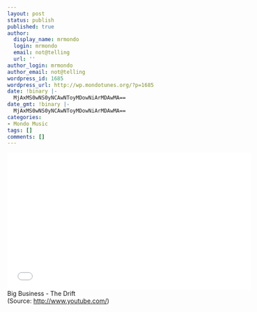 ```yaml
---
layout: post
status: publish
published: true
author:
  display_name: mrmondo
  login: mrmondo
  email: not@telling
  url: ''
author_login: mrmondo
author_email: not@telling
wordpress_id: 1685
wordpress_url: http://wp.mondotunes.org/?p=1685
date: !binary |-
  MjAxMS0wNS0yNCAwNToyMDowNiArMDAwMA==
date_gmt: !binary |-
  MjAxMS0wNS0yNCAwNToyMDowNiArMDAwMA==
categories:
- Mondo Music
tags: []
comments: []
---
```

<iframe width="560" height="315" src="//www.youtube.com/embed/d9GY35tovA0" frameborder="0"> </iframe>
Big Business - The Drift
<div class="attribution">(<span>Source:</span> <a href="http://www.youtube.com/">http://www.youtube.com/</a>)</div>
